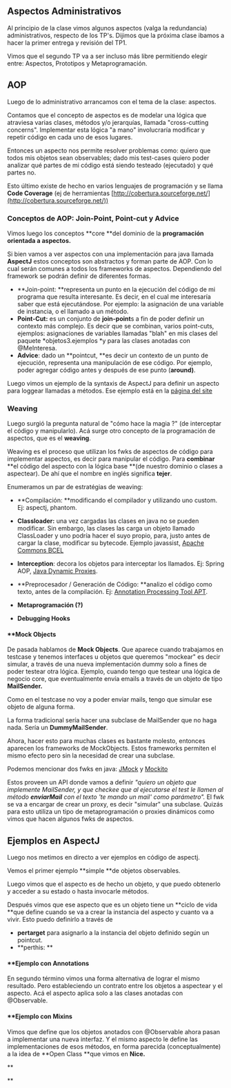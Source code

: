 ## []()Aspectos Administrativos

Al principio de la clase vimos algunos aspectos (valga la redundancia) administrativos, respecto de los TP's.
Dijimos que la próxima clase ibamos a hacer la primer entrega y revisión del TP1.


Vimos que el segundo TP va a ser incluso más libre permitiendo elegir entre: Aspectos, Prototipos y Metaprogramación.


## []()AOP

Luego de lo administrativo arrancamos con el tema de la clase: aspectos.


Contamos que el concepto de aspectos es de modelar una lógica que atraviesa varias clases, métodos y/o jerarquías, llamada "cross-cutting concerns".
Implementar esta lógica "a mano" involucraría modificar y repetir código en cada uno de esos lugares.


Entonces un aspecto nos permite resolver problemas como: quiero que todos mis objetos sean observables; dado mis test-cases quiero poder analizar qué partes de mi código está siendo testeado (ejecutado) y qué partes no.


Esto último existe de hecho en varios lenguajes de programación y se llama **Code Coverage** (ej de herramientas [http://cobertura.sourceforge.net/](http://cobertura.sourceforge.net/))


### []()Conceptos de AOP: Join-Point, Point-cut y Advice

Vimos luego los conceptos **core **del dominio de la **programación orientada a aspectos.**

Si bien vamos a ver aspectos con una implementación para java llamada **AspectJ** estos conceptos son abstractos y forman parte de AOP. Con lo cual serán comunes a todos los frameworks de aspectos.
Dependiendo del framework se podrán definir de diferentes formas.



* **Join-point: **representa un punto en la ejecución del código de mi programa que resulta interesante. Es decir, en el cual me interesaría saber que está ejecutándose. Por ejemplo: la asignación de una variable de instancia, o el llamado a un método.
* **Point-Cut:** es un conjunto de **join-point**s a fin de poder definir un contexto más complejo. Es decir que se combinan, varios point-cuts, ejemplos: asignaciones de variables llamadas "blah" en mis clases del paquete *objetos3.ejemplos *y para las clases anotadas con @MeInteresa.
* **Advice**: dado un **pointcut, **es decir un contexto de un punto de ejecución, representa una manipulación de ese código. Por ejemplo, poder agregar código antes y después de ese punto (**around)**.

Luego vimos un ejemplo de la syntaxis de AspectJ para definir un aspecto para loggear llamadas a métodos.
Ese ejemplo está en la [página del site](conceptos-aop)


### []()Weaving

Luego surgió la pregunta natural de "cómo hace la magia ?" (de interceptar el código y manipularlo).
Acá surge otro concepto de la programación de aspectos, que es el **weaving**.


Weaving es el proceso que utilizan los fwks de aspectos de código para implementar aspectos, es decir para manipular el código. Para **combinar** **el código del aspecto con la lógica base **(de nuestro dominio o clases a aspectear).
De ahí que el nombre en inglés significa **tejer**.


Enumeramos un par de estratégias de weaving:

* **Compilación: **modificando el compilador y utilizando uno custom. Ej: aspectj, phantom.
* **Classloader:** una vez cargadas las clases en java no se pueden modificar. Sin embargo, las clases las carga un objeto llamado ClassLoader y uno podría hacer el suyo propio, para, justo antes de cargar la clase, modificar su bytecode. Ejemplo javassist, [Apache Commons BCEL](http://commons.apache.org/bcel/)
* **Interception**: decora los objetos para interceptar los llamados. Ej: Spring AOP, [Java Dynamic Proxies](http://download.oracle.com/javase/1.3/docs/guide/reflection/proxy.html).
* **Preprocesador / Generación de Código: **analizo el código como texto, antes de la compilación. Ej: [Annotation Processing Tool APT](http://download.oracle.com/javase/1.5.0/docs/guide/apt/GettingStarted.html).
* **Metaprogramación (?)**

* **Debugging Hooks**




#### **[]()Mock Objects

De pasada hablamos de **Mock Objects**. Que aparece cuando trabajamos en testcase y tenemos interfaces u objetos que queremos "mockear" es decir simular, a través de una nueva implementación dummy solo a fines de poder testear otra lógica. 
Ejemplo, cuando tengo que testear una lógica de negocio core, que eventualmente envía emails a través de un objeto de tipo **MailSender.**

Como en el testcase no voy a poder enviar mails, tengo que simular ese objeto de alguna forma.


La forma tradicional sería hacer una subclase de MailSender que no haga nada. Sería un **DummyMailSender**.


Ahora, hacer esto para muchas clases es bastante molesto, entonces aparecen los frameworks de MockObjects.
Estos frameworks permiten el mismo efecto pero sin la necesidad de crear una subclase.


Podemos mencionar dos fwks en java: [JMock](http://www.jmock.org/) y [Mockito](http://mockito.org/)


Estos proveen un API donde vamos a definir *"quiero un objeto que implemente MailSender, y que checkee que al ejecutarse el test le llamen al método ****enviarMail**** con el texto 'te mando un mail' como parámetro".*
El fwk se va a encargar de crear un proxy, es decir "simular" una subclase.
Quizás para esto utiliza un tipo de metaprogramación o proxies dinámicos como vimos que hacen algunos fwks de aspectos.


## []()Ejemplos en AspectJ

Luego nos metimos en directo a ver ejemplos en código de aspectj.


Vemos el primer ejemplo **simple **de objetos observables.


Luego vimos que el aspecto es de hecho un objeto, y que puedo obtenerlo y acceder a su estado o hasta invocarle métodos.


Después vimos que ese aspecto que es un objeto tiene un **ciclo de vida **que define cuando se va a crear la instancia del aspecto y cuanto va a vivir. Esto puedo definirlo a través de 

* **pertarget** para asignarlo a la instancia del objeto definido según un pointcut.
* **perthis: **




#### **[]()Ejemplo con Annotations

En segundo término vimos una forma alternativa de lograr el mismo resultado. Pero estableciendo un contrato entre los objetos a aspectear y el aspecto.
Acá el aspecto aplica solo a las clases anotadas con @Observable.
#### **[]()Ejemplo con Mixins

Vimos que define que los objetos anotados con @Observable ahora pasan a implementar una nueva interfaz.
Y el mismo aspecto le define las implementaciones de esos métodos, en forma parecida (conceptualmente) a la idea de **Open Class **que vimos en **Nice.**

**

**